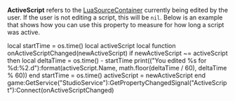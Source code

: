 **ActiveScript** refers to the [LuaSourceContainer](https://developer.roblox.com/en-us/api-reference/class/LuaSourceContainer) currently being edited by the user. If the user is not editing a script, this will be `nil`. Below is an example that shows how you can use this property to measure for how long a script was active.

local startTime = os.time()
local activeScript
local function onActiveScriptChanged(newActiveScript)
	if newActiveScript ~= activeScript then
		local deltaTime = os.time() - startTime
		print(("You edited %s for %d:%2.d"):format(activeScript.Name, math.floor(deltaTime / 60), deltaTime % 60))
	end
	startTime = os.time()
	activeScript = newActiveScript
end
game:GetService("StudioService"):GetPropertyChangedSignal("ActiveScript"):Connect(onActiveScriptChanged)